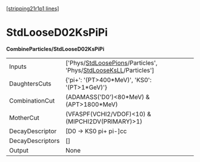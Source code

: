 [[stripping21r1p1 lines]](./stripping21r1p1-index)

# StdLooseD02KsPiPi

**CombineParticles/StdLooseD02KsPiPi**

|                  |                                                                                                                                                                        |
|------------------|------------------------------------------------------------------------------------------------------------------------------------------------------------------------|
| Inputs           | ['Phys/[StdLoosePions](./stripping21r1p1-commonparticles-stdloosepions)/Particles', 'Phys/[StdLooseKsLL](./stripping21r1p1-commonparticles-stdlooseksll)/Particles'] |
| DaughtersCuts    | {'pi+': '(PT\>400\*MeV)', 'KS0': '(PT\>1\*GeV)'}                                                                                                                       |
| CombinationCut   | (ADAMASS('D0')\<80\*MeV) & (APT\>1800\*MeV)                                                                                                                            |
| MotherCut        | (VFASPF(VCHI2/VDOF)\<10) & (MIPCHI2DV(PRIMARY)\>1)                                                                                                                     |
| DecayDescriptor  | [D0 -\> KS0 pi+ pi-]cc                                                                                                                                               |
| DecayDescriptors | []                                                                                                                                                                   |
| Output           | None                                                                                                                                                                   |
